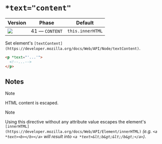 # `*text="content"`

| Version                               | Phase          | Default          |
| ------------------------------------- | -------------- | ---------------- |
| ![](https://jsr.io/badges/@mizu/text) | 41 — `CONTENT` | `this.innerHTML` |

Set element's `[textContent](https://developer.mozilla.org/docs/Web/API/Node/textContent)`.

```html
<p *text="'...'">
  <!--...-->
</p>
```

## Notes

> [!NOTE]
> HTML content is escaped.

> [!NOTE]
> Using this directive without any attribute value escapes the element's `[innerHTML](https://developer.mozilla.org/docs/Web/API/Element/innerHTML)` _(e.g. `<a *text><b></b></a>` will result into `<a *text>&lt;b&gt;&lt;/b&gt;</a>`)_.
